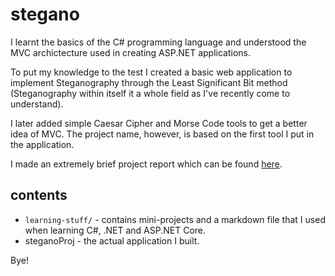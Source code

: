 # stegano

I learnt the basics of the C# programming language and understood the MVC archictecture used in creating ASP.NET applications.

To put my knowledge to the test I created a basic web application to implement Steganography through the Least Significant Bit method (Steganography within itself it a whole field as I've recently come to understand).

I later added simple Caesar Cipher and Morse Code tools to get a better idea of MVC. 
The project name, however, is based on the first tool I put in the application.

I made an extremely brief project report which can be found [here](https://docs.google.com/document/d/1EnjAUwh4gUPRox8V8x4vIEI8digD2-wtcbynoIcLT3o/edit?usp=sharing).

## contents

- `learning-stuff/` - contains mini-projects and a markdown file that I used when learning C#, .NET and ASP.NET Core.
- steganoProj - the actual application I built.

Bye!
